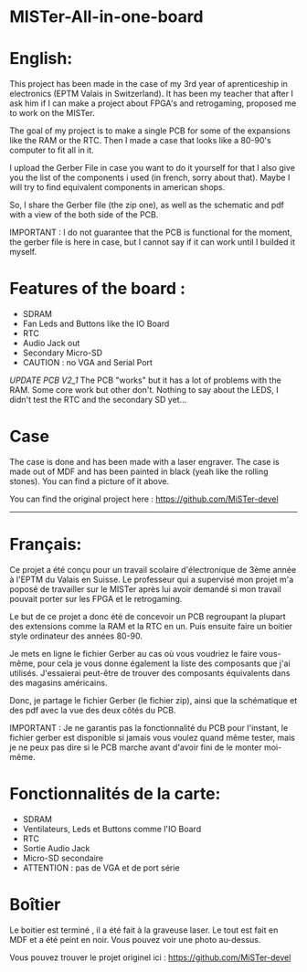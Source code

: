 # MISTer-All-in-one-board
# English:
This project has been made in the case of my 3rd year of aprenticeship in electronics (EPTM Valais in Switzerland).
It has been my teacher that after I ask him if I can make a project about FPGA's and retrogaming, proposed me to work on the MISTer.

The goal of my project is to make a single PCB for some of the expansions like the RAM or the RTC. Then I made a case that looks like a 80-90's computer to fit all in it.

I upload the Gerber File in case you want to do it yourself for that I also give you the list of the components i used (in french, sorry about that). Maybe I will try to find equivalent components in american shops.

So, I share the Gerber file (the zip one), as well as the schematic and pdf with a view of the both side of the PCB.

IMPORTANT : I do not guarantee that the PCB is functional for the moment, the gerber file is here in case, but I cannot say if it can work until I builded it myself.

# Features of the board :
- SDRAM
- Fan Leds and Buttons like the IO Board
- RTC
- Audio Jack out
- Secondary Micro-SD
- CAUTION : no VGA and Serial Port

*UPDATE PCB V2_1*
The PCB "works" but it has a lot of problems with the RAM. Some core work but other don't. Nothing to say about the LEDS, I didn't test the RTC and the secondary SD yet...

# Case
The case is done and has been made with a laser engraver. The case is made out of MDF and has been painted in black (yeah like the rolling stones). You can find a picture of it above.

You can find the original project here : https://github.com/MiSTer-devel
________________________________________________________________________________________________________________________________

# Français:
Ce projet a été conçu pour un travail scolaire d'électronique de 3ème année à l'EPTM du Valais en Suisse. Le professeur qui a supervisé mon projet m'a poposé de travailler sur le MISTer après lui avoir demandé si mon travail pouvait porter sur les FPGA et le retrogaming.

Le but de ce projet a donc été de concevoir un PCB regroupant la plupart des extensions comme la RAM et la RTC en un. Puis ensuite faire un boitier style ordinateur des années 80-90.

Je mets en ligne le fichier Gerber au cas où vous voudriez le faire vous-même, pour cela je vous donne également la liste des composants que j'ai utilisés. J'essaierai peut-être de trouver des composants équivalents dans des magasins américains.

Donc, je partage le fichier Gerber (le fichier zip), ainsi que la schématique et des pdf avec la vue des deux côtés du PCB.

IMPORTANT : Je ne garantis pas la fonctionnalité du PCB pour l'instant, le fichier gerber est disponible si jamais vous voulez quand même tester, mais je ne peux pas dire si le PCB marche avant d'avoir fini de le monter moi-même.

# Fonctionnalités de la carte:
- SDRAM
- Ventilateurs, Leds et Buttons comme l'IO Board
- RTC
- Sortie Audio Jack
- Micro-SD secondaire
- ATTENTION : pas de VGA et de port série

# Boîtier
Le boitier est terminé , il a été fait à la graveuse laser. Le tout est fait en MDF et a été peint en noir. Vous pouvez voir une photo au-dessus.

Vous pouvez trouver le projet originel ici : https://github.com/MiSTer-devel
